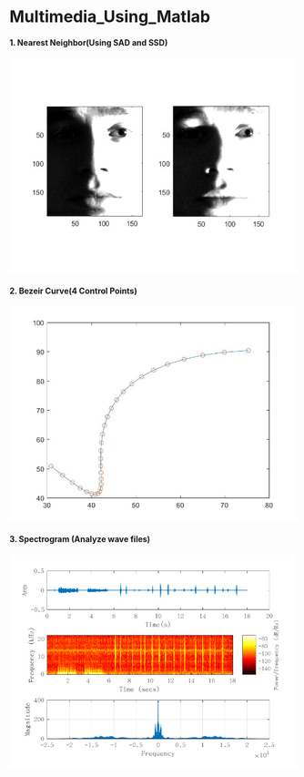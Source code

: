 # Multimedia_Using_Matlab
#### 1. Nearest Neighbor(Using SAD and SSD)
![face](./MT_HW1_NearestNeighbor/odds_ends/Sample.jpg)
#### 2. Bezeir Curve(4 Control Points)
![bcurve](./MT_HW2_Bezier_Curve/images/illustrate_5.jpg)
#### 3. Spectrogram (Analyze wave files)
![noise](./MT_HW3_Spectrogram/noise.png)
